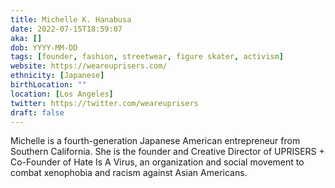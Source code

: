 ```yaml
---
title: Michelle K. Hanabusa
date: 2022-07-15T18:59:07
aka: []
dob: YYYY-MM-DD
tags: [founder, fashion, streetwear, figure skater, activism]
website: https://weareuprisers.com/
ethnicity: [Japanese]
birthLocation: ""
location: [Los Angeles]
twitter: https://twitter.com/weareuprisers
draft: false
---
```


Michelle is a fourth-generation Japanese American entrepreneur from Southern California. She is the founder and Creative Director of UPRISERS + Co-Founder of Hate Is A Virus, an organization and social movement to combat xenophobia and racism against Asian Americans.